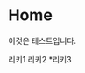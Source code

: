 # Home

이것은 테스트입니다.

리키1
리키2
*리키3
<!--stackedit_data:
eyJoaXN0b3J5IjpbMzQyMjAwMDUyLDExMjM2NjUzMzVdfQ==
-->